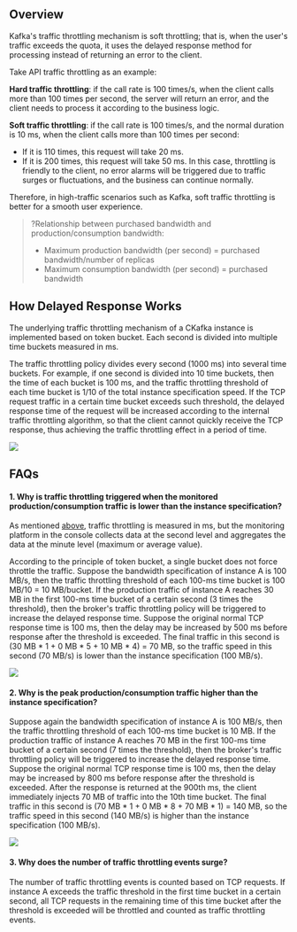 ## Overview

Kafka's traffic throttling mechanism is soft throttling; that is, when the user's traffic exceeds the quota, it uses the delayed response method for processing instead of returning an error to the client.

Take API traffic throttling as an example:

**Hard traffic throttling**: if the call rate is 100 times/s, when the client calls more than 100 times per second, the server will return an error, and the client needs to process it according to the business logic.

**Soft traffic throttling**: if the call rate is 100 times/s, and the normal duration is 10 ms, when the client calls more than 100 times per second:
- If it is 110 times, this request will take 20 ms.
- If it is 200 times, this request will take 50 ms. In this case, throttling is friendly to the client, no error alarms will be triggered due to traffic surges or fluctuations, and the business can continue normally.

Therefore, in high-traffic scenarios such as Kafka, soft traffic throttling is better for a smooth user experience.

>?Relationship between purchased bandwidth and production/consumption bandwidth:
>- Maximum production bandwidth (per second) = purchased bandwidth/number of replicas
>- Maximum consumption bandwidth (per second) = purchased bandwidth 

<span id="principle"></span>
## How Delayed Response Works

The underlying traffic throttling mechanism of a CKafka instance is implemented based on token bucket. Each second is divided into multiple time buckets measured in ms.

The traffic throttling policy divides every second (1000 ms) into several time buckets. For example, if one second is divided into 10 time buckets, then the time of each bucket is 100 ms, and the traffic throttling threshold of each time bucket is 1/10 of the total instance specification speed. If the TCP request traffic in a certain time bucket exceeds such threshold, the delayed response time of the request will be increased according to the internal traffic throttling algorithm, so that the client cannot quickly receive the TCP response, thus achieving the traffic throttling effect in a period of time.

![](https://main.qcloudimg.com/raw/08c055819baed6c403ef38c7ca42c0aa.png)

## FAQs
#### 1. Why is traffic throttling triggered when the monitored production/consumption traffic is lower than the instance specification?
As mentioned [above](#principle), traffic throttling is measured in ms, but the monitoring platform in the console collects data at the second level and aggregates the data at the minute level (maximum or average value).

According to the principle of token bucket, a single bucket does not force throttle the traffic. Suppose the bandwidth specification of instance A is 100 MB/s, then the traffic throttling threshold of each 100-ms time bucket is 100 MB/10 = 10 MB/bucket. If the production traffic of instance A reaches 30 MB in the first 100-ms time bucket of a certain second (3 times the threshold), then the broker's traffic throttling policy will be triggered to increase the delayed response time. Suppose the original normal TCP response time is 100 ms, then the delay may be increased by 500 ms before response after the threshold is exceeded. The final traffic in this second is (30 MB * 1 + 0 MB * 5 + 10 MB * 4) = 70 MB, so the traffic speed in this second (70 MB/s) is lower than the instance specification (100 MB/s).

![](https://main.qcloudimg.com/raw/6fc11aa3b0dceb38dcc6bb5477e4851a.png) 

#### 2. Why is the peak production/consumption traffic higher than the instance specification?
Suppose again the bandwidth specification of instance A is 100 MB/s, then the traffic throttling threshold of each 100-ms time bucket is 10 MB. If the production traffic of instance A reaches 70 MB in the first 100-ms time bucket of a certain second (7 times the threshold), then the broker's traffic throttling policy will be triggered to increase the delayed response time. Suppose the original normal TCP response time is 100 ms, then the delay may be increased by 800 ms before response after the threshold is exceeded. After the response is returned at the 900th ms, the client immediately injects 70 MB of traffic into the 10th time bucket. The final traffic in this second is (70 MB * 1 + 0 MB * 8 + 70 MB * 1) = 140 MB, so the traffic speed in this second (140 MB/s) is higher than the instance specification (100 MB/s).

![](https://main.qcloudimg.com/raw/726f5a605fde9b087c818134124e887e.png) 

#### 3. Why does the number of traffic throttling events surge?
The number of traffic throttling events is counted based on TCP requests. If instance A exceeds the traffic threshold in the first time bucket in a certain second, all TCP requests in the remaining time of this time bucket after the threshold is exceeded will be throttled and counted as traffic throttling events.

